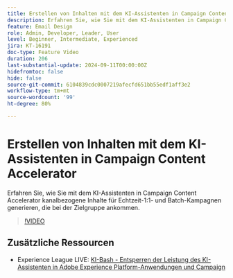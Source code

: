 ```yaml
---
title: Erstellen von Inhalten mit dem KI-Assistenten in Campaign Content Accelerator
description: Erfahren Sie, wie Sie mit dem KI-Assistenten in Campaign Content Accelerator kanalbezogene Inhalte für Echtzeit-1:1- und Batch-Kampagnen generieren, die bei der Zielgruppe ankommen.
feature: Email Design
role: Admin, Developer, Leader, User
level: Beginner, Intermediate, Experienced
jira: KT-16191
doc-type: Feature Video
duration: 206
last-substantial-update: 2024-09-11T00:00:00Z
hidefromtoc: false
hide: false
source-git-commit: 6104839cdc0007219afecfd651bb55edf1aff3e2
workflow-type: tm+mt
source-wordcount: '99'
ht-degree: 80%

---
```



# Erstellen von Inhalten mit dem KI-Assistenten in Campaign Content Accelerator

Erfahren Sie, wie Sie mit dem KI-Assistenten in Campaign Content Accelerator kanalbezogene Inhalte für Echtzeit-1:1- und Batch-Kampagnen generieren, die bei der Zielgruppe ankommen.

>[!VIDEO](https://video.tv.adobe.com/v/3433569/?learn=on)

## Zusätzliche Ressourcen

* Experience League LIVE: [KI-Bash - Entsperren der Leistung des KI-Assistenten in Adobe Experience Platform-Anwendungen und Campaign](https://experienceleague.adobe.com/en/docs/events/experience-league-live-recordings/episodes/exl-live-episode-09-26-24)
